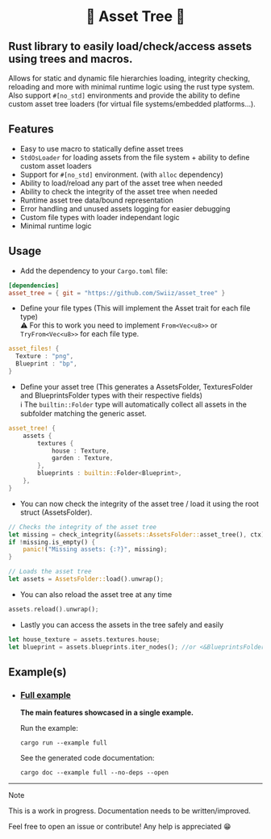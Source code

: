<h1 align=center>📁 Asset Tree 🌲</h1>

## Rust library to easily load/check/access assets using trees and macros.

Allows for static and dynamic file hierarchies loading, integrity checking, reloading and more with minimal runtime logic using the rust type system.</br>
Also support `#[no_std]` environments and provide the ability to define custom asset tree loaders (for virtual file systems/embedded platforms...).

## Features

- Easy to use macro to statically define asset trees
- `StdOsLoader` for loading assets from the file system + ability to define custom asset loaders
- Support for `#[no_std]` environment. (with `alloc` dependency)
- Ability to load/reload any part of the asset tree when needed
- Ability to check the integrity of the asset tree when needed
- Runtime asset tree data/bound representation
- Error handling and unused assets logging for easier debugging
- Custom file types with loader independant logic
- Minimal runtime logic

## Usage

- Add the dependency to your `Cargo.toml` file:
```toml
[dependencies]
asset_tree = { git = "https://github.com/Swiiz/asset_tree" }
```

- Define your file types (This will implement the Asset trait for each file type)</br>
⚠ For this to work you need to implement `From<Vec<u8>>` or `TryFrom<Vec<u8>>` for each file type.
```rust
asset_files! {
  Texture : "png",
  Blueprint : "bp",
}
```

- Define your asset tree (This generates a AssetsFolder, TexturesFolder and BlueprintsFolder types with their respective fields)</br>
ℹ The `builtin::Folder` type will automatically collect all assets in the subfolder matching the generic asset.
```rust
asset_tree! {
    assets {
        textures {
            house : Texture,
            garden : Texture,
        },
        blueprints : builtin::Folder<Blueprint>,
    },
}
```

- You can now check the integrity of the asset tree / load it using the root struct (AssetsFolder).
```rust
// Checks the integrity of the asset tree
let missing = check_integrity(&assets::AssetsFolder::asset_tree(), ctx).unwrap();
if !missing.is_empty() {
    panic!("Missing assets: {:?}", missing);
}

// Loads the asset tree
let assets = AssetsFolder::load().unwrap();
```

- You can also reload the asset tree at any time
```rust
assets.reload().unwrap();
```

- Lastly you can access the assets in the tree safely and easily
```rust
let house_texture = assets.textures.house;
let blueprint = assets.blueprints.iter_nodes(); //or <&BlueprintsFolder as IntoIterator>::into_iter() to only get values
```

## Example(s)

- ### [Full example](https://github.com/Swiiz/asset_tree/tree/master/examples/full.rs)
  **The main features showcased in a single example.**

  Run the example:
  ```
  cargo run --example full
  ```
  See the generated code documentation:
  ```
  cargo doc --example full --no-deps --open 
  ```
****************************

> [!NOTE]
> This is a work in progress. Documentation needs to be written/improved.
> 
> Feel free to open an issue or contribute! Any help is appreciated 😁
